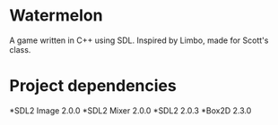 # Watermelon
A game written in C++ using SDL. Inspired by Limbo, made for Scott's class.

# Project dependencies
*SDL2 Image 2.0.0
*SDL2 Mixer 2.0.0
*SDL2 2.0.3
*Box2D 2.3.0
 
